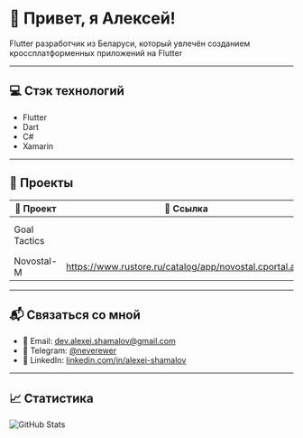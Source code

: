 # 👋 Привет, я Алексей!

Flutter разработчик из Беларуси, который увлечён созданием кроссплатформенных приложений на Flutter

---

## 💻 Стэк технологий

-  Flutter
-  Dart
-  C#
-  Xamarin

---

## 🧩 Проекты

| 📱 Проект | 🔗 Ссылка | 📄 Описание |
|----------|-----------|-------------|
| Goal Tactics | | Симулятор футбольного менеджера |
| Novostal-M | https://www.rustore.ru/catalog/app/novostal.cportal.app | Корпоративный портал |


---

## 📬 Связаться со мной

- 💌 Email: dev.alexei.shamalov@gmail.com  
- 💬 Telegram: [@neverewer](https://t.me/neverewer)  
- 💼 LinkedIn: [linkedin.com/in/alexei-shamalov](https://www.linkedin.com/in/alexei-shamalov-7324741b4/)  

---

## 📈 Статистика

![GitHub Stats](https://github-readme-stats.vercel.app/api?username=newerewer&show_icons=true&theme=radical)
